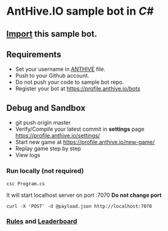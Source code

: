 # AntHive.IO sample bot in *C#*

## [Import](https://github.com/new/import) this sample bot.

## Requirements
- Set your username in [ANTHIVE](ANTHIVE) file.
- Push to your Github account.
- Do not push your code to sample bot repo.
- Register your bot at https://profile.anthive.io/bots

## Debug and Sandbox
- git push origin master
- Verify/Compile your latest commit in **settings** page https://profile.anthive.io/settings/
- Start new game at https://profile.anthive.io/new-game/
- Replay game step by step
- View logs

### Run locally (not required)
```
csc Program.cs
```
It will start localhost server on port :7070 **Do not change port**

```
curl -X 'POST' -d @payload.json http://localhost:7070
```

### [Rules](https://anthive.io/rules/) and [Leaderboard](https://anthive.io/leaderboard/)